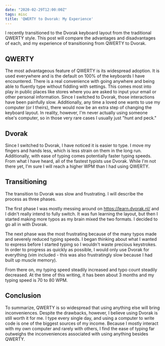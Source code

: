 ```yaml
---
date: "2020-02-29T12:00:00Z"
tags: misc
title: 'QWERTY to Dvorak: My Experience'
---
```


I recently transitioned to the Dvorak keyboard layout from the
traditional QWERTY style. This post will compare the advantages and
disadvantages of each, and my experience of transitioning from
QWERTY to Dvorak.

## QWERTY
The most advantageous feature of QWERTY is its widespread adoption.
It is used everywhere and is the default on 100% of the keyboards
I have encountered. There is a real convenience with going anywhere
and being able to fluently type without fiddling with settings.
This comes most into play in public places like stores where you
are asked to input your email or other personal information. Since
I switched to Dvorak, those interactions have been painfully slow.
Additionally, any time a loved one wants to use my computer (or I
theirs), there would now be an extra step of changing the keyboard
layout. In reality, however, I'm never actually using someone else's
computer, so in those very rare cases I usually just "hunt and peck."

## Dvorak
Since I switched to Dvorak, I have noticed it is easier to type. I
move my fingers and hands less, which is less strain on them in the
long run. Additionally, with ease of typing comes potentially faster
typing speeds. From what I have heard, all of the fastest typists
use Dvorak. While I'm not there yet, I'm sure I will reach a higher
WPM than I had using QWERTY.

## Transitioning
The transition to Dvorak was slow and frustrating. I will describe the
process as three phases.

The first phase I was mostly messing around on https://learn.dvorak.nl/
and I didn't really intend to fully switch. It was fun learning the
layout, but then I started making more typos as my brain mixed the
two formats. I decided to go all in with Dvorak.

The next phase was the most frustrating because of the many typos
made and severely reduced typing speeds. I began thinking about
what I wanted to express before I started typing so I wouldn't waste
precious keystrokes. In order to progress as quickly as possible,
I would only use Dvorak for everything (vim included - this was
also frustratingly slow because I had built up muscle memory).

From there on, my typing speed steadily increased and typo count
steadily decreased. At the time of this writing, it has been about
3 months and my typing speed is 70 to 80 WPM.

## Conclusion
To summarize, QWERTY is so widespread that using anything else will
bring inconveniences. Despite the drawbacks, however, I believe
using Dvorak is still worth it for me. I type every single day, and
using a computer to write code is one of the biggest sources of my
income. Because I mostly interact with my own computer and rarely
with others, I find the ease of typing far outweighs the inconveniences
associated with using anything besides QWERTY.
